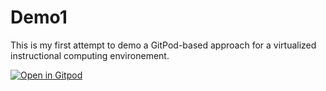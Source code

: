 # Demo1

This is my first attempt to demo a GitPod-based approach for a virtualized
instructional computing environement.

[![Open in Gitpod](https://gitpod.io/button/open-in-gitpod.svg)](https://gitpod.io/#https://github.com/jgbm/Demo1)
